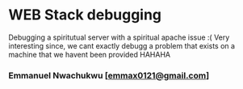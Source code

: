 # WEB Stack debugging
Debugging a spiritutual server with a spiritual apache issue :(
Very interesting since, we cant exactly debugg a problem that exists on a machine that we havent been provided 
HAHAHA


### Emmanuel Nwachukwu [<emmax0121@gmail.com>]
